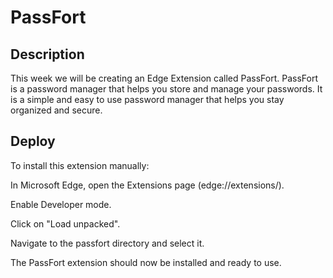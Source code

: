 # PassFort

## Description

This week we will be creating an Edge Extension called PassFort. PassFort is a password manager that helps you store and manage your passwords. It is a simple and easy to use password manager that helps you stay organized and secure.

## Deploy

To install this extension manually:

In Microsoft Edge, open the Extensions page (edge://extensions/).

Enable Developer mode.

Click on "Load unpacked".

Navigate to the passfort directory and select it.

The PassFort extension should now be installed and ready to use.
